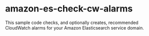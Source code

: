 # amazon-es-check-cw-alarms
This sample code checks, and optionally creates, recommended CloudWatch alarms for your Amazon Elasticsearch service domain.

